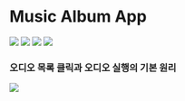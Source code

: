 # Music Album App

![](/MusicAlbumApp/assets/appview1.png)
![](/MusicAlbumApp/assets/appview2.png)
![](/MusicAlbumApp/assets/appview3.png)
![](/MusicAlbumApp/assets/appview4.png)

### 오디오 목록 클릭과 오디오 실행의 기본 원리

![](/MusicAlbumApp/assets/music-album-process.png)
